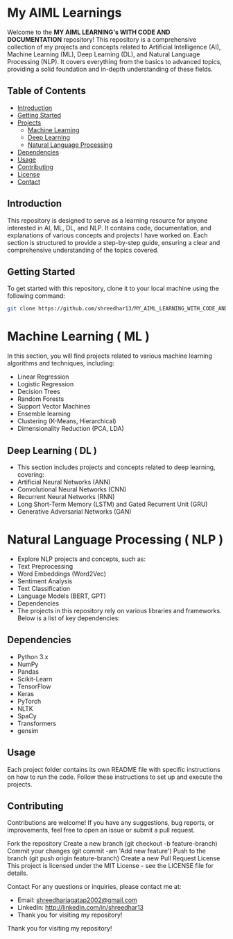 # My AIML Learnings

Welcome to the **MY AIML LEARNING's WITH CODE AND DOCUMENTATION** repository! This repository is a comprehensive collection of my projects and concepts related to Artificial Intelligence (AI), Machine Learning (ML), Deep Learning (DL), and Natural Language Processing (NLP). It covers everything from the basics to advanced topics, providing a solid foundation and in-depth understanding of these fields.

## Table of Contents

- [Introduction](#introduction)
- [Getting Started](#getting-started)
- [Projects](#projects)
  - [Machine Learning](#machine-learning)
  - [Deep Learning](#deep-learning)
  - [Natural Language Processing](#natural-language-processing)
- [Dependencies](#dependencies)
- [Usage](#usage)
- [Contributing](#contributing)
- [License](#license)
- [Contact](#contact)

## Introduction

This repository is designed to serve as a learning resource for anyone interested in AI, ML, DL, and NLP. It contains code, documentation, and explanations of various concepts and projects I have worked on. Each section is structured to provide a step-by-step guide, ensuring a clear and comprehensive understanding of the topics covered.

## Getting Started

To get started with this repository, clone it to your local machine using the following command:

```bash
git clone https://github.com/shreedhar13/MY_AIML_LEARNING_WITH_CODE_AND_DOCUMENTATION
```

# Machine Learning ( ML )
In this section, you will find projects related to various machine learning algorithms and techniques, including:

- Linear Regression
- Logistic Regression
- Decision Trees
- Random Forests
- Support Vector Machines
- Ensemble learning
- Clustering (K-Means, Hierarchical)
- Dimensionality Reduction (PCA, LDA)

## Deep Learning ( DL )
- This section includes projects and concepts related to deep learning, covering:
- Artificial Neural Networks (ANN)
- Convolutional Neural Networks (CNN)
- Recurrent Neural Networks (RNN)
- Long Short-Term Memory (LSTM) and Gated Recurrent Unit (GRU)
- Generative Adversarial Networks (GAN)


# Natural Language Processing ( NLP )
- Explore NLP projects and concepts, such as:
- Text Preprocessing
- Word Embeddings (Word2Vec)
- Sentiment Analysis
- Text Classification
- Language Models (BERT, GPT)
- Dependencies
- The projects in this repository rely on various libraries and frameworks. Below is a list of key dependencies:

## Dependencies
- Python 3.x
- NumPy
- Pandas
- Scikit-Learn
- TensorFlow
- Keras
- PyTorch
- NLTK
- SpaCy
- Transformers
- gensim



## Usage
Each project folder contains its own README file with specific instructions on how to run the code. Follow these instructions to set up and execute the projects.

## Contributing
Contributions are welcome! If you have any suggestions, bug reports, or improvements, feel free to open an issue or submit a pull request.

Fork the repository
Create a new branch (git checkout -b feature-branch)
Commit your changes (git commit -am 'Add new feature')
Push to the branch (git push origin feature-branch)
Create a new Pull Request
License
This project is licensed under the MIT License - see the LICENSE file for details.

Contact
For any questions or inquiries, please contact me at:

- Email: shreedharjagatap2002@gmail.com
- LinkedIn: http://linkedin.com/in/shreedhar13
- Thank you for visiting my repository!





Thank you for visiting my repository!
